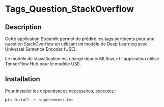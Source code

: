 # Tags_Question_StackOverflow

## Description

Cette application Streamlit permet de prédire les tags pertinents pour une question StackOverflow en utilisant un modèle de Deep Learning avec Universal Sentence Encoder (USE).

Le modèle de classification est chargé depuis MLflow, et l'application utilise TensorFlow Hub pour le modèle USE.

## Installation

Pour installer les dépendances nécessaires, exécutez :

```bash
pip install -r requirements.txt
